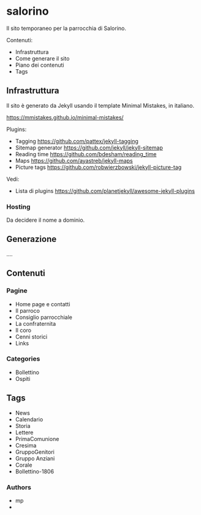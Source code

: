 # salorino

Il sito temporaneo per la parrocchia di Salorino.


Contenuti:

- Infrastruttura
- Come generare il sito
- Piano dei contenuti
- Tags


## Infrastruttura

Il sito è generato da Jekyll usando il template Minimal Mistakes, in italiano.

https://mmistakes.github.io/minimal-mistakes/




Plugins:
- Tagging https://github.com/pattex/jekyll-tagging
- Sitemap generator https://github.com/jekyll/jekyll-sitemap
- Reading time https://github.com/bdesham/reading_time
- Maps https://github.com/ayastreb/jekyll-maps
- Picture tags https://github.com/robwierzbowski/jekyll-picture-tag
 

Vedi:
- Lista di plugins https://github.com/planetjekyll/awesome-jekyll-plugins


### Hosting

Da decidere il nome a dominio.


## Generazione

....

## Contenuti 

### Pagine

- Home page e contatti
- Il parroco
- Consiglio parrocchiale
- La confraternita
- Il coro
- Cenni storici
- Links

### Categories

- Bollettino
- Ospiti


## Tags

- News
- Calendario
- Storia
- Lettere
- PrimaComunione
- Cresima
- GruppoGenitori
- Gruppo Anziani
- Corale
- Bollettino-1806

### Authors

- mp
- 







